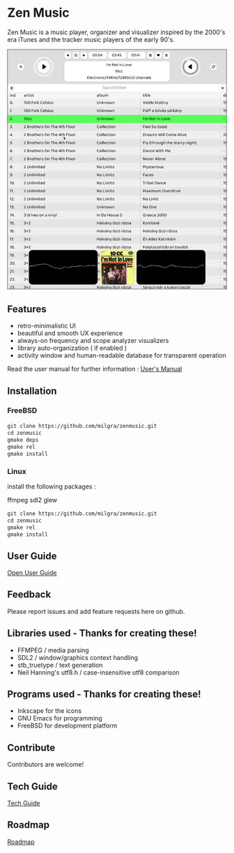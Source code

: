 # Zen Music

Zen Music is a music player, organizer and visualizer inspired by the 2000's era iTunes and the tracker music players of the early 90's.

![alt text](svg/screenshot.jpeg)

## Features ##

- retro-minimalistic UI
- beautiful and smooth UX experience
- always-on frequency and scope analyzer visualizers
- library auto-organization ( if enabled )
- activity window and human-readable database for transparent operation

Read the user manual for further information : [User's Manual](USER.md)

## Installation ##

### FreeBSD ###

```
git clone https://github.com/milgra/zenmusic.git
cd zenmusic
gmake deps
gmake rel
gmake install
```

### Linux ###

install the following packages :

ffmpeg sdl2 glew


```
git clone https://github.com/milgra/zenmusic.git
cd zenmusic
gmake rel
gmake install
```

## User Guide ##

[Open User Guide](USER.md)

## Feedback ##

Please report issues and add feature requests here on github.

## Libraries used - Thanks for creating these! ##

- FFMPEG / media parsing
- SDL2 / window/graphics context handling
- stb_truetype / text generation
- Neil Hanning's utf8.h / case-insensitive utf8 comparison

## Programs used - Thanks for creating these! ##

- Inkscape for the icons
- GNU Emacs for programming
- FreeBSD for development platform

## Contribute ##

Contributors are welcome!

## Tech Guide ##

[Tech Guide](TECH.md)

## Roadmap ##

[Roadmap](ROAD.md)
